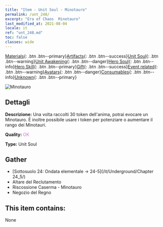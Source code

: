 ```yaml
---
title: "Item - Unit Soul - Minotauro"
permalink: /unt_248/
excerpt: "Era of Chaos  Minotauro"
last_modified_at: 2021-08-04
locale: it
ref: "unt_248.md"
toc: false
classes: wide
---
```

 [Materials](/ItemsIT/){: .btn .btn--primary}[Artifacts](/ItemsIT/Artifacts/){: .btn .btn--success}[Unit Soul](/ItemsIT/UnitSoul/){: .btn .btn--warning}[Unit Awakening](/ItemsIT/UnitAwakening/){: .btn .btn--danger}[Hero Soul](/ItemsIT/HeroSoul/){: .btn .btn--info}[Hero Skill](/ItemsIT/HeroSkill/){: .btn .btn--primary}[Gift](/ItemsIT/Gift/){: .btn .btn--success}[Event related](/ItemsIT/Events/){: .btn .btn--warning}[Avatars](/ItemsIT/Avatars/){: .btn .btn--danger}[Consumables](/ItemsIT/Consumables/){: .btn .btn--info}[Unknown](/ItemsIT/Unknown/){: .btn .btn--primary}

 ![Minotauro](/images/u/ti_niutouguai.jpg)

## Dettagli
 **Descrizione:** Una volta raccolti 30 token dell'anima, potrai evocare un Minotauro. È inoltre possibile usare i token per potenziare o aumentare il rango dei Minotauri.

 **Quality:** <span style="color: #DA70D6">OK</span>

 **Type:** Unit Soul

## Gather

*    [Sottosuolo 24: Ondata elementale -> 24-5](/it/Underground/Chapter 24_5/) 
*    Altare del Reclutamento 
*    Riscossione Caserma - Minotauro 
*    Negozio del Regno 

## This item contains:

  None

